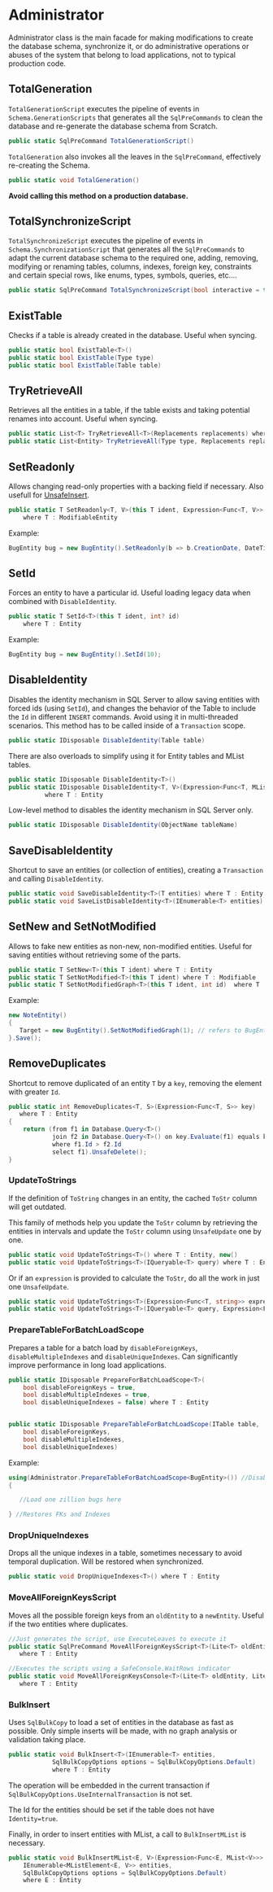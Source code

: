 ﻿# Administrator

Administrator class is the main facade for making modifications to create the database schema, synchronize it, or do administrative operations or abuses of the system that belong to load applications, not to typical production code.

## TotalGeneration 

`TotalGenerationScript` executes the pipeline of events in `Schema.GenerationScripts` that generates all the `SqlPreCommands` to clean the database and re-generate the database schema from Scratch.   


```C#
public static SqlPreCommand TotalGenerationScript()
```

`TotalGeneration` also invokes all the leaves in the `SqlPreCommand`, effectively re-creating the Schema. 

```C#
public static void TotalGeneration()
```

**Avoid calling this method on a production database.**


## TotalSynchronizeScript

`TotalSynchronizeScript` executes the pipeline of events in `Schema.SynchronizationScript` that generates all the `SqlPreCommands` to adapt the current database schema to the required one, adding, removing, modifying or renaming tables, columns, indexes, foreign key, constraints and certain special rows, like enums, types, symbols, queries, etc....  

```C#
public static SqlPreCommand TotalSynchronizeScript(bool interactive = true)
```

## ExistTable

Checks if a table is already created in the database. Useful when syncing.

```C#
public static bool ExistTable<T>()
public static bool ExistTable(Type type)
public static bool ExistTable(Table table)
```

## TryRetrieveAll

Retrieves all the entities in a table, if the table exists and taking potential renames into account. Useful when syncing. 

```C#
public static List<T> TryRetrieveAll<T>(Replacements replacements) where T : Entity
public static List<Entity> TryRetrieveAll(Type type, Replacements replacements)
```

## SetReadonly

Allows changing read-only properties with a backing field if necessary. Also usefull for [UnsafeInsert](Database.UnsafeInsert.md).  

```C#
public static T SetReadonly<T, V>(this T ident, Expression<Func<T, V>> readonlyProperty, V value)
    where T : ModifiableEntity
```

Example: 

```C#
BugEntity bug = new BugEntity().SetReadonly(b => b.CreationDate, DateTime.Now);
```

## SetId

Forces an entity to have a particular id. Useful loading legacy data when combined with `DisableIdentity`. 

```C#
public static T SetId<T>(this T ident, int? id)
    where T : Entity
```

Example: 

```C#
BugEntity bug = new BugEntity().SetId(10);
```


## DisableIdentity

Disables the identity mechanism in SQL Server to allow saving entities with forced ids (using `SetId`), and changes the behavior of the Table to include the `Id` in different `INSERT` commands. Avoid using it in multi-threaded scenarios. This method has to be called inside of a `Transaction` scope.   

```C#
public static IDisposable DisableIdentity(Table table)
```
There are also overloads to simplify using it for Entity tables and MList tables.  

```C#
public static IDisposable DisableIdentity<T>()
public static IDisposable DisableIdentity<T, V>(Expression<Func<T, MList<V>>> mListField)
          where T : Entity
```
Low-level method to disables the identity mechanism in SQL Server only. 

```C#
public static IDisposable DisableIdentity(ObjectName tableName)
```

## SaveDisableIdentity

Shortcut to save an entities (or collection of entities), creating a `Transaction` and calling `DisableIdentity`.

```C#
public static void SaveDisableIdentity<T>(T entities) where T : Entity
public static void SaveListDisableIdentity<T>(IEnumerable<T> entities) where T : Entity
```

## SetNew and SetNotModified
Allows to fake new entities as non-new, non-modified entities. Useful for saving entities without retrieving some of the parts. 

```C#
public static T SetNew<T>(this T ident) where T : Entity
public static T SetNotModified<T>(this T ident) where T : Modifiable
public static T SetNotModifiedGraph<T>(this T ident, int id)  where T : Entity
```

Example: 

```C#
new NoteEntity()
{
   Target = new BugEntity().SetNotModifiedGraph(1); // refers to BugEntity 1 without retrieving it
}.Save();
```


## RemoveDuplicates

Shortcut to remove duplicated of an entity `T` by a `key`, removing the element with greater `Id`. 


```C#
public static int RemoveDuplicates<T, S>(Expression<Func<T, S>> key)
   where T : Entity
{
    return (from f1 in Database.Query<T>()
            join f2 in Database.Query<T>() on key.Evaluate(f1) equals key.Evaluate(f2)
            where f1.Id > f2.Id
            select f1).UnsafeDelete();
}
```


### UpdateToStrings

If the definition of `ToString` changes in an entity, the cached `ToStr` column will get outdated. 

This family of methods help you update the `ToStr` column by retrieving the entities in intervals and update the `ToStr` column using `UnsafeUpdate` one by one. 

```C#
public static void UpdateToStrings<T>() where T : Entity, new()
public static void UpdateToStrings<T>(IQueryable<T> query) where T : Entity, new()
```

Or if an `expression` is provided to calculate the `ToStr`, do all the work in just one `UnsafeUpdate`. 

```C#
public static void UpdateToStrings<T>(Expression<Func<T, string>> expression) where T : Entity, new()
public static void UpdateToStrings<T>(IQueryable<T> query, Expression<Func<T, string>> expression) where T : Entity, new()
```

### PrepareTableForBatchLoadScope

Prepares a table for a batch load by `disableForeignKeys`, `disableMultipleIndexes` and `disableUniqueIndexes`. Can significantly improve performance in long load applications. 

```C#
public static IDisposable PrepareForBatchLoadScope<T>(
	bool disableForeignKeys = true, 
    bool disableMultipleIndexes = true, 
    bool disableUniqueIndexes = false) where T : Entity


public static IDisposable PrepareTableForBatchLoadScope(ITable table, 
	bool disableForeignKeys, 
	bool disableMultipleIndexes, 
	bool disableUniqueIndexes)
```

Example: 

```C#
using(Administrator.PrepareTableForBatchLoadScope<BugEntity>()) //Disables FKs and Indexes
{

   //Load one zillion bugs here

} //Restores FKs and Indexes
```

### DropUniqueIndexes

Drops all the unique indexes in a table, sometimes necessary to avoid temporal duplication. Will be restored when synchronized.  

```C#
public static void DropUniqueIndexes<T>() where T : Entity
```

### MoveAllForeignKeysScript

Moves all the possible foreign keys from an `oldEntity` to a `newEntity`. Useful if the two entities where duplicates.

```C#
//Just generates the script, use ExecuteLeaves to execute it
public static SqlPreCommand MoveAllForeignKeysScript<T>(Lite<T> oldEntity, Lite<T> newEntity)
   where T : Entity

//Executes the scripts using a SafeConsole.WaitRows indicator
public static void MoveAllForeignKeysConsole<T>(Lite<T> oldEntity, Lite<T> newEntity)
   where T : Entity
```

### BulkInsert

Uses `SqlBulkCopy` to load a set of entities in the database as fast as possible. Only simple inserts will be made, with no graph analysis or validation taking place.


```C#
public static void BulkInsert<T>(IEnumerable<T> entities, 
            SqlBulkCopyOptions options = SqlBulkCopyOptions.Default) 
            where T : Entity
```

The operation will be embedded in the current transaction if `SqlBulkCopyOptions.UseInternalTransaction` is not set.

The Id for the entities should be set if the table does not have `Identity=true`.

Finally, in order to insert entities with MList, a call to `BulkInsertMList` is necessary. 

```C#
public static void BulkInsertMList<E, V>(Expression<Func<E, MList<V>>> mListProperty,
    IEnumerable<MListElement<E, V>> entities,
    SqlBulkCopyOptions options = SqlBulkCopyOptions.Default)
    where E : Entity
```